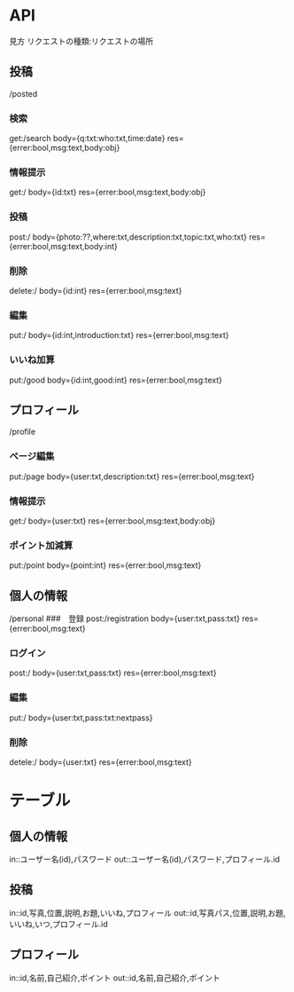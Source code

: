 # API
見方
リクエストの種類:リクエストの場所
## 投稿
/posted
### 検索
get:/search
body={q:txt:who:txt,time:date}
res={errer:bool,msg:text,body:obj}
### 情報提示
get:/
body={id:txt}
res={errer:bool,msg:text,body:obj}
### 投稿
post:/
body={photo:??,where:txt,description:txt,topic:txt,who:txt}
res={errer:bool,msg:text,body:int}
### 削除
delete:/
body={id:int}
res={errer:bool,msg:text}
### 編集
put:/
body={id:int,introduction:txt}
res={errer:bool,msg:text}
### いいね加算
put:/good
body={id:int,good:int}
res={errer:bool,msg:text}
## プロフィール
/profile
### ページ編集
put:/page
body={user:txt,description:txt}
res={errer:bool,msg:text}
### 情報提示
get:/
body={user:txt}
res={errer:bool,msg:text,body:obj}
### ポイント加減算
put:/point
body={point:int}
res={errer:bool,msg:text}
## 個人の情報
/personal
###　登録
post:/registration
body={user:txt,pass:txt}
res={errer:bool,msg:text}
### ログイン
post:/
body={user:txt,pass:txt}
res={errer:bool,msg:text}
### 編集
put:/
body={user:txt,pass:txt:nextpass}
### 削除
detele:/
body={user:txt}
res={errer:bool,msg:text}

# テーブル
## 個人の情報
in::ユーザー名(id),パスワード
out::ユーザー名(id),パスワード,プロフィール.id
## 投稿
in::id,写真,位置,説明,お題,いいね,プロフィール
out::id,写真パス,位置,説明,お題,いいね,いつ,プロフィール.id
## プロフィール
in::id,名前,自己紹介,ポイント
out::id,名前,自己紹介,ポイント

